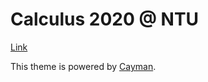 # Calculus 2020 @ NTU

[Link](https://yuanyuyuan.github.io/calculus-2020)

This theme is powered by [Cayman](https://github.com/pages-themes/cayman).

